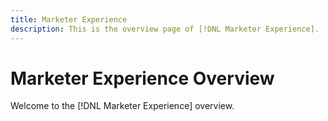 ```yaml
---
title: Marketer Experience
description: This is the overview page of [!DNL Marketer Experience].
---
```


# Marketer Experience Overview

Welcome to the [!DNL Marketer Experience] overview.
